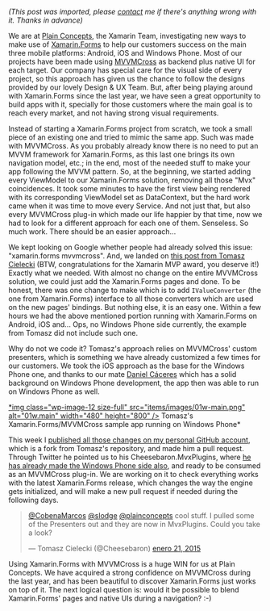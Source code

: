 *(This post was imported, please [contact](#/contact) me if there's anything wrong with it. Thanks in advance)*

We are at <a href="http://www.plainconcepts.com/">Plain Concepts</a>, the Xamarin Team, investigating new ways to make use of <a href="http://xamarin.com/forms">Xamarin.Forms</a> to help our customers success on the main three mobile platforms: Android, iOS and Windows Phone. Most of our projects have been made using <a href="https://github.com/MvvmCross/MvvmCross">MVVMCross</a> as backend plus native UI for each target. Our company has special care for the visual side of every project, so this approach has given us the chance to follow the designs provided by our lovely Design &amp; UX Team. But, after being playing around with Xamarin.Forms since the last year, we have seen a great opportunity to build apps with it, specially for those customers where the main goal is to reach every market, and not having strong visual requirements.

Instead of starting a Xamarin.Forms project from scratch, we took a small piece of an existing one and tried to mimic the same app. Such was made with MVVMCross. As you probably already know there is no need to put an MVVM framework for Xamarin.Forms, as this last one brings its own navigation model, etc.; in the end, most of the needed stuff to make your app following the MVVM pattern. So, at the beginning, we started adding every ViewModel to our Xamarin.Forms solution, removing all those "Mvx" coincidences. It took some minutes to have the first view being rendered with its corresponding ViewModel set as DataContext, but the hard work came when it was time to move every Service. And not just that, but also every MVVMCross plug-in which made our life happier by that time, now we had to look for a different approach for each one of them. Senseless. So much work. There should be an easier approach...

We kept looking on Google whether people had already solved this issue: "xamarin.forms mvvmcross". And, we landed on <a href="http://blog.ostebaronen.dk/2014/07/xamarinforms-and-mvvmcross.html">this post from Tomasz Cielecki</a> (BTW, congratulations for the Xamarin MVP award, you deserve it!) Exactly what we needed. With almost no change on the entire MVVMCross solution, we could just add the Xamarin.Forms pages and done. To be honest, there was one change to make which is to add <code>IValueConverter</code> (the one from Xamarin.Forms) interface to all those converters which are used on the new pages' bindings. But nothing else, it is an easy one. Within a few hours we had the above mentioned portion running with Xamarin.Forms on Android, iOS and... Ops, no Windows Phone side currently, the example from Tomasz did not include such one.

Why do not we code it? Tomasz's approach relies on MVVMCross' custom presenters, which is something we have already customized a few times for our customers. We took the iOS approach as the base for the Windows Phone one, and thanks to our mate <a href="https://twitter.com/danielcaceresm">Daniel Cáceres</a> which has a solid background on Windows Phone development, the app then was able to run on Windows Phone as well.

<a href="items/images/01w-main.png">
*img class="wp-image-12 size-full" src="items/images/01w-main.png" alt="01w.main" width="480" height="800" /></a> Tomasz's Xamarin.Forms/MVVMCross sample app running on Windows Phone*

This week I <a href="https://github.com/MarcosCobena/Xam.Forms.Mvx">published all those changes on my personal GitHub account</a>, which is a fork from Tomasz's repository, and made him a pull request. Through Twitter he pointed us to his Cheesebaron.MvxPlugins, where <a href="https://github.com/Cheesebaron/Cheesebaron.MvxPlugins/tree/master/FormsPresenters">he has already made the Windows Phone side also</a>, and ready to be consumed as an MVVMCross plug-in. We are working on it to check everything works with the latest Xamarin.Forms release, which changes the way the engine gets initialized, and will make a new pull request if needed during the following days.
<blockquote class="twitter-tweet" lang="es"><a href="https://twitter.com/CobenaMarcos">@CobenaMarcos</a> <a href="https://twitter.com/slodge">@slodge</a> <a href="https://twitter.com/plainconcepts">@plainconcepts</a> cool stuff. I pulled some of the Presenters out and they are now in MvxPlugins. Could you take a look?

— Tomasz Cielecki (@Cheesebaron) <a href="https://twitter.com/Cheesebaron/status/557949784078954496">enero 21, 2015</a></blockquote>
Using Xamarin.Forms with MVVMCross is a huge WIN for us at Plain Concepts. We have acquired a strong confidence on MVVMCross during the last year, and has been beautiful to discover Xamarin.Forms just works on top of it. The next logical question is: would it be possible to blend Xamarin.Forms' pages and native UIs during a navigation? :-)